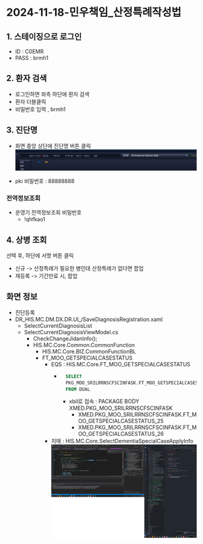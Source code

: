 
# 2024-11-18-민우책임_산정특례작성법


## 1. 스테이징으로 로그인
- ID : C0EMR
- PASS : brmh1


## 2. 환자 검색
- 로그인하면 좌측 하단에 환자 검색
- 환자 더블클릭
- 비밀번호 입력 , brmh1

## 3. 진단명
- 화면 중앙 상단에 진단명 버튼 클릭
![alt text](image.png)

- pki 비밀번호 : 88888888

### 전역정보조회

- 운영기 전역정보조회 비밀번호
    - !qhfkao1

## 4. 상병 조회
선택 후, 하단에 서명 버튼 클릭

- 신규 -> 산정특례가 필요한 병인데 산정특례가 없다면 팝업  
- 재등록 -> 기간만료 시, 팝업 


## 화면 정보
- 진단등록
- DR_HIS.MC.DM.DX.DR.UI_/SaveDiagnosisRegistration.xaml
    - SelectCurrentDiagnosisList
    - SelectCurrentDiagnosisViewModel.cs
        - CheckChangeJidanInfo();
        - HIS.MC.Core.Common.CommonFunction
            - HIS.MC.Core.BIZ.CommonFunctionBL
            - FT_MOO_GETSPECIALCASESTATUS
                - EQS : HIS.MC.Core.FT_MOO_GETSPECIALCASESTATUS
                    - ```sql
                        SELECT 
                        PKG_MOO_SRILRRNSCFSCINFASK.FT_MOO_GETSPECIALCASESTATUS(:PT_NO,:PME_CLS_CD,:MED_PACT_TP_CD,:MED_DEPT_CD,:MED_DT,:PACT_ID,:CHECK_DATE,:CALLBY) RESULT
                        FROM DUAL
                        ```
                        - xbil로 접속 : PACKAGE BODY XMED.PKG_MOO_SRILRRNSCFSCINFASK
                            - XMED.PKG_MOO_SRILRRNSCFSCINFASK.FT_MOO_GETSPECIALCASESTATUS_25
                            - XMED.PKG_MOO_SRILRRNSCFSCINFASK.FT_MOO_GETSPECIALCASESTATUS_26
                - 치매 : HIS.MC.Core.SelectDementiaSpecialCaseApplyInfo
![alt text](image-1.png)
